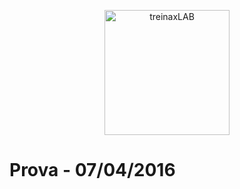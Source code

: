 <p align="center">
  <img src="https://github.com/cursonline/cursonline.github.io/blob/master/images/treinaxLAB.png" alt="treinaxLAB" width="200" />
</p>

# Prova - 07/04/2016
